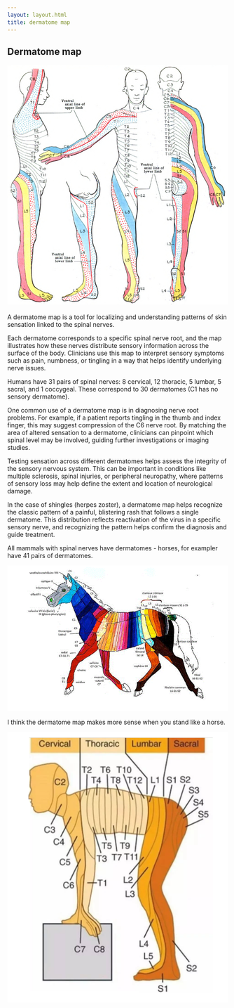 ```yaml
---
layout: layout.html
title: dermatome map
---
```

<h2>Dermatome map</h2>

<img src="/assets/images/dermatome2.png">
<br>
<br>
A dermatome map is a tool for localizing and understanding patterns of skin sensation linked to the spinal nerves.

Each dermatome corresponds to a specific spinal nerve root, and the map illustrates how these nerves distribute sensory information across the surface of the body. Clinicians use this map to interpret sensory symptoms such as pain, numbness, or tingling in a way that helps identify underlying nerve issues.

Humans have 31 pairs of spinal nerves: 8 cervical, 12 thoracic, 5 lumbar, 5 sacral, and 1 coccygeal. These correspond to 30 dermatomes (C1 has no sensory dermatome).

One common use of a dermatome map is in diagnosing nerve root problems. For example, if a patient reports tingling in the thumb and index finger, this may suggest compression of the C6 nerve root. By matching the area of altered sensation to a dermatome, clinicians can pinpoint which spinal level may be involved, guiding further investigations or imaging studies.

Testing sensation across different dermatomes helps assess the integrity of the sensory nervous system. This can be important in conditions like multiple sclerosis, spinal injuries, or peripheral neuropathy, where patterns of sensory loss may help define the extent and location of neurological damage.

In the case of shingles (herpes zoster), a dermatome map helps recognize the classic pattern of a painful, blistering rash that follows a single dermatome. This distribution reflects reactivation of the virus in a specific sensory nerve, and recognizing the pattern helps confirm the diagnosis and guide treatment.

All mammals with spinal nerves have dermatomes - horses, for exampler have 41 pairs of dermatomes.

<img src="/assets/images/horsedermatomes.gif">

I think the dermatome map makes more sense when you stand like a horse.

<img src="/assets/images/dermatome.png">
